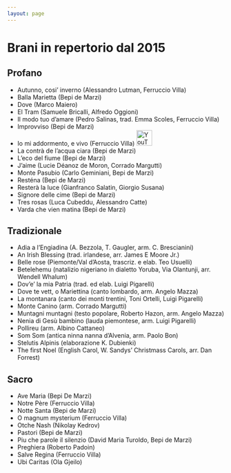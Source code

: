 ```yaml
---
layout: page
---
```


<p></p>

<h1>Brani in repertorio dal 2015</h1>

<h2>Profano</h2>

- Autunno, cosi’ inverno (Alessandro Lutman, Ferruccio Villa)
- Balla Marietta (Bepi de Marzi)
- Dove (Marco Maiero)
- El Tram (Samuele Bricalli, Alfredo Oggioni)
- Il modo tuo d’amare (Pedro Salinas, trad. Emma Scoles, Ferruccio Villa)
- Improvviso (Bepi de Marzi)
- Io mi addormento, e vivo (Ferruccio Villa) <a href="https://youtu.be/wyq35YPMo9w"><img src="https://www.corovimercate.it/assets/img/icons8-youtube-50.png" alt="YouTube" style="width:36px;height:36px;"></a>
- La contrà de l’acqua ciara (Bepi de Marzi)
- L’eco del fiume (Bepi de Marzi) 
- J’aime (Lucie Déanoz de Moron, Corrado Margutti) 
- Monte Pasubio (Carlo Geminiani, Bepi de Marzi)
- Resténa (Bepi de Marzi)
- Resterà la luce (Gianfranco Salatin, Giorgio Susana)
- Signore delle cime (Bepi de Marzi)
- Tres rosas (Luca Cubeddu, Alessandro Catte) 
- Varda che vien matina (Bepi de Marzi)

<h2>Tradizionale</h2>

- Adia a l’Engiadina (A. Bezzola, T. Gaugler, arm. C. Brescianini) 
- An Irish Blessing (trad. irlandese, arr. James E Moore Jr.) 
- Belle rose (Piemonte/Val d’Aosta, trascriz. e elab. Teo Usuelli)
- Betelehemu (natalizio nigeriano in dialetto Yoruba, Via Olantunji, arr. Wendell Whalum)
- Dov’e’ la mia Patria (trad. ed elab. Luigi Pigarelli)
- Dove te vett, o Mariettina (canto lombardo, arm. Angelo Mazza)
- La montanara (canto dei monti trentini, Toni Ortelli, Luigi Pigarelli)
- Monte Canino (arm. Corrado Margutti) 
- Muntagni muntagni (testo popolare, Roberto Hazon, arm. Angelo Mazza) 
- Nenia di Gesù bambino (lauda piemontese, arm. Luigi Pigarelli)
- Pollireu (arm. Albino Cattaneo)
- Som Som (antica ninna nanna d’Alvenia, arm. Paolo Bon) 
- Stelutis Alpinis (elaborazione K. Dubienki) 
- The first Noel (English Carol, W. Sandys’ Christmass Carols, arr. Dan Forrest)

<h2>Sacro</h2>

- Ave Maria (Bepi De Marzi)
- Notre Père (Ferruccio Villa) 
- Notte Santa (Bepi de Marzi)
- O magnum mysterium (Ferruccio Villa) 
- Otche Nash (Nikolay Kedrov) 
- Pastori (Bepi de Marzi)
- Piu che parole il silenzio (David Maria Turoldo, Bepi de Marzi)
- Preghiera (Roberto Padoin)
- Salve Regina (Ferruccio Villa) 
- Ubi Caritas (Ola Gjeilo) 

